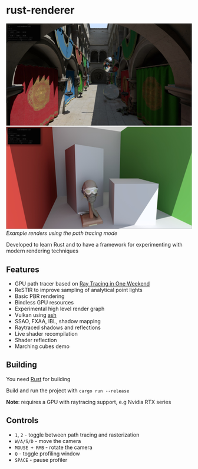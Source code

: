 # rust-renderer

![Image](utopian/data/printscreens/printscreen3.jpg)
![Image](utopian/data/printscreens/printscreen4.jpg)
_Example renders using the path tracing mode_

Developed to learn Rust and to have a framework for experimenting with modern rendering techniques

## Features
+ GPU path tracer based on [Ray Tracing in One Weekend](https://raytracing.github.io/books/RayTracingInOneWeekend.html)
+ ReSTIR to improve sampling of analytical point lights
+ Basic PBR rendering
+ Bindless GPU resources
+ Experimental high level render graph
+ Vulkan using [ash](https://github.com/MaikKlein/ash)
+ SSAO, FXAA, IBL, shadow mapping
+ Raytraced shadows and reflections
+ Live shader recompilation
+ Shader reflection
+ Marching cubes demo

## Building

You need [Rust](https://www.rust-lang.org/tools/install) for building

Build and run the project with `cargo run --release`

**Note**: requires a GPU with raytracing support, e.g Nvidia RTX series

## Controls

- `1`, `2` - toggle between path tracing and rasterization
- `W/A/S/D` - move the camera
- `MOUSE + RMB` - rotate the camera
- `Q` - toggle profiling window
- `SPACE` - pause profiler
